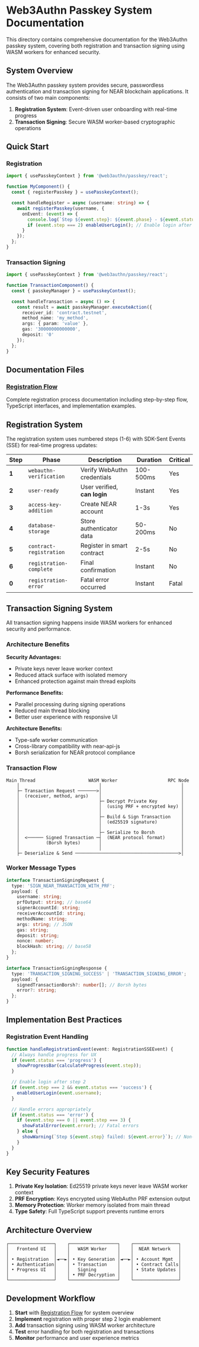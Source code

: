 # Web3Authn Passkey System Documentation

This directory contains comprehensive documentation for the Web3Authn passkey system, covering both registration and transaction signing using WASM workers for enhanced security.

## System Overview

The Web3Authn passkey system provides secure, passwordless authentication and transaction signing for NEAR blockchain applications. It consists of two main components:

1. **Registration System**: Event-driven user onboarding with real-time progress
2. **Transaction Signing**: Secure WASM worker-based cryptographic operations

## Quick Start

### Registration
```typescript
import { usePasskeyContext } from '@web3authn/passkey/react';

function MyComponent() {
  const { registerPasskey } = usePasskeyContext();

  const handleRegister = async (username: string) => {
    await registerPasskey(username, {
      onEvent: (event) => {
        console.log(`Step ${event.step}: ${event.phase} - ${event.status}`);
        if (event.step === 2) enableUserLogin(); // Enable login after verification
      }
    });
  };
}
```

### Transaction Signing
```typescript
import { usePasskeyContext } from '@web3authn/passkey/react';

function TransactionComponent() {
  const { passkeyManager } = usePasskeyContext();

  const handleTransaction = async () => {
    const result = await passkeyManager.executeAction({
      receiver_id: 'contract.testnet',
      method_name: 'my_method',
      args: { param: 'value' },
      gas: '30000000000000',
      deposit: '0'
    });
  };
}
```

## Documentation Files

### [Registration Flow](./registration-flow.md)
Complete registration process documentation including step-by-step flow, TypeScript interfaces, and implementation examples.

## Registration System

The registration system uses numbered steps (1-6) with SDK-Sent Events (SSE) for real-time progress updates:

| Step | Phase | Description | Duration | Critical |
|------|-------|-------------|----------|----------|
| **1** | `webauthn-verification` | Verify WebAuthn credentials | 100-500ms | Yes |
| **2** | `user-ready` | User verified, **can login** | Instant | Yes |
| **3** | `access-key-addition` | Create NEAR account | 1-3s | Yes |
| **4** | `database-storage` | Store authenticator data | 50-200ms | No |
| **5** | `contract-registration` | Register in smart contract | 2-5s | No |
| **6** | `registration-complete` | Final confirmation | Instant | No |
| **0** | `registration-error` | Fatal error occurred | Instant | Fatal |


## Transaction Signing System

All transaction signing happens inside WASM workers for enhanced security and performance.

### Architecture Benefits

**Security Advantages:**
- Private keys never leave worker context
- Reduced attack surface with isolated memory
- Enhanced protection against main thread exploits

**Performance Benefits:**
- Parallel processing during signing operations
- Reduced main thread blocking
- Better user experience with responsive UI

**Architecture Benefits:**
- Type-safe worker communication
- Cross-library compatibility with near-api-js
- Borsh serialization for NEAR protocol compliance

### Transaction Flow

```
Main Thread                    WASM Worker                   RPC Node
    │                              │                              │
    ├─ Transaction Request ───────>│                              │
    │  (receiver, method, args)    │                              │
    │                              ├─ Decrypt Private Key         │
    │                              │  (using PRF + encrypted key) │
    │                              │                              │
    │                              ├─ Build & Sign Transaction    │
    │                              │  (ed25519 signature)         │
    │                              │                              │
    │                              ├─ Serialize to Borsh          │
    │  <────── Signed Transaction ─┤  (NEAR protocol format)      │
    │          (Borsh bytes)       │                              │
    │                              │                              │
    ├─ Deserialize & Send ───────────────────────────────────────>│
```

### Worker Message Types

```typescript
interface TransactionSigningRequest {
  type: 'SIGN_NEAR_TRANSACTION_WITH_PRF';
  payload: {
    username: string;
    prfOutput: string; // base64
    signerAccountId: string;
    receiverAccountId: string;
    methodName: string;
    args: string; // JSON
    gas: string;
    deposit: string;
    nonce: number;
    blockHash: string; // base58
  };
}

interface TransactionSigningResponse {
  type: 'TRANSACTION_SIGNING_SUCCESS' | 'TRANSACTION_SIGNING_ERROR';
  payload: {
    signedTransactionBorsh?: number[]; // Borsh bytes
    error?: string;
  };
}
```

## Implementation Best Practices

### Registration Event Handling
```typescript
function handleRegistrationEvent(event: RegistrationSSEEvent) {
  // Always handle progress for UX
  if (event.status === 'progress') {
    showProgressBar(calculateProgress(event.step));
  }

  // Enable login after step 2
  if (event.step === 2 && event.status === 'success') {
    enableUserLogin(event.username);
  }

  // Handle errors appropriately
  if (event.status === 'error') {
    if (event.step === 0 || event.step === 3) {
      showFatalError(event.error); // Fatal errors
    } else {
      showWarning(`Step ${event.step} failed: ${event.error}`); // Non-fatal
    }
  }
}
```


## Key Security Features

1. **Private Key Isolation**: Ed25519 private keys never leave WASM worker context
2. **PRF Encryption**: Keys encrypted using WebAuthn PRF extension output
3. **Memory Protection**: Worker memory isolated from main thread
4. **Type Safety**: Full TypeScript support prevents runtime errors

## Architecture Overview

```
┌─────────────────┐    ┌──────────────────┐    ┌─────────────────┐
│   Frontend UI   │    │   WASM Worker    │    │  NEAR Network   │
│                 │    │                  │    │                 │
│ • Registration  │◄──►│ • Key Generation │◄──►│ • Account Mgmt  │
│ • Authentication│    │ • Transaction    │    │ • Contract Calls│
│ • Progress UI   │    │   Signing        │    │ • State Updates │
│                 │    │ • PRF Decryption │    │                 │
└─────────────────┘    └──────────────────┘    └─────────────────┘
```

## Development Workflow

1. **Start** with [Registration Flow](./registration-flow.md) for system overview
2. **Implement** registration with proper step 2 login enablement
3. **Add** transaction signing using WASM worker architecture
4. **Test** error handling for both registration and transactions
5. **Monitor** performance and user experience metrics

